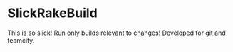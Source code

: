 SlickRakeBuild
==============

This is so slick! Run only builds relevant to changes! Developed for git and teamcity. 